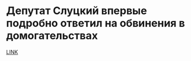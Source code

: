 # Депутат Слуцкий впервые подробно ответил на обвинения в домогательствах



[LINK](https://varlamov.ru/2963397.html)